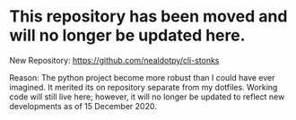 # This repository has been moved and will no longer be updated here.

New Repository: https://github.com/nealdotpy/cli-stonks

Reason: The python project become more robust than I could have ever imagined. It merited its on repository separate from my dotfiles. Working code will still live here; however, it will no longer be updated to reflect new developments as of 15 December 2020.


